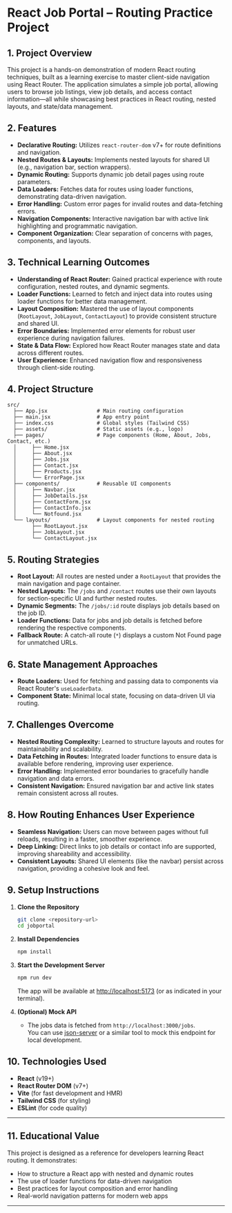 
# React Job Portal – Routing Practice Project

## 1. Project Overview

This project is a hands-on demonstration of modern React routing techniques, built as a learning exercise to master client-side navigation using React Router. The application simulates a simple job portal, allowing users to browse job listings, view job details, and access contact information—all while showcasing best practices in React routing, nested layouts, and state/data management.

## 2. Features

- **Declarative Routing:** Utilizes `react-router-dom` v7+ for route definitions and navigation.
- **Nested Routes & Layouts:** Implements nested layouts for shared UI (e.g., navigation bar, section wrappers).
- **Dynamic Routing:** Supports dynamic job detail pages using route parameters.
- **Data Loaders:** Fetches data for routes using loader functions, demonstrating data-driven navigation.
- **Error Handling:** Custom error pages for invalid routes and data-fetching errors.
- **Navigation Components:** Interactive navigation bar with active link highlighting and programmatic navigation.
- **Component Organization:** Clear separation of concerns with pages, components, and layouts.

## 3. Technical Learning Outcomes

- **Understanding of React Router:** Gained practical experience with route configuration, nested routes, and dynamic segments.
- **Loader Functions:** Learned to fetch and inject data into routes using loader functions for better data management.
- **Layout Composition:** Mastered the use of layout components (`RootLayout`, `JobLayout`, `ContactLayout`) to provide consistent structure and shared UI.
- **Error Boundaries:** Implemented error elements for robust user experience during navigation failures.
- **State & Data Flow:** Explored how React Router manages state and data across different routes.
- **User Experience:** Enhanced navigation flow and responsiveness through client-side routing.

## 4. Project Structure

```
src/
  ├── App.jsx                # Main routing configuration
  ├── main.jsx               # App entry point
  ├── index.css              # Global styles (Tailwind CSS)
  ├── assets/                # Static assets (e.g., logo)
  ├── pages/                 # Page components (Home, About, Jobs, Contact, etc.)
  │     ├── Home.jsx
  │     ├── About.jsx
  │     ├── Jobs.jsx
  │     ├── Contact.jsx
  │     ├── Products.jsx
  │     └── ErrorPage.jsx
  ├── components/            # Reusable UI components
  │     ├── Navbar.jsx
  │     ├── JobDetails.jsx
  │     ├── ContactForm.jsx
  │     ├── ContactInfo.jsx
  │     └── Notfound.jsx
  └── layouts/               # Layout components for nested routing
        ├── RootLayout.jsx
        ├── JobLayout.jsx
        └── ContactLayout.jsx
```

## 5. Routing Strategies

- **Root Layout:** All routes are nested under a `RootLayout` that provides the main navigation and page container.
- **Nested Layouts:** The `/jobs` and `/contact` routes use their own layouts for section-specific UI and further nested routes.
- **Dynamic Segments:** The `/jobs/:id` route displays job details based on the job ID.
- **Loader Functions:** Data for jobs and job details is fetched before rendering the respective components.
- **Fallback Route:** A catch-all route (`*`) displays a custom Not Found page for unmatched URLs.

## 6. State Management Approaches

- **Route Loaders:** Used for fetching and passing data to components via React Router's `useLoaderData`.
- **Component State:** Minimal local state, focusing on data-driven UI via routing.

## 7. Challenges Overcome

- **Nested Routing Complexity:** Learned to structure layouts and routes for maintainability and scalability.
- **Data Fetching in Routes:** Integrated loader functions to ensure data is available before rendering, improving user experience.
- **Error Handling:** Implemented error boundaries to gracefully handle navigation and data errors.
- **Consistent Navigation:** Ensured navigation bar and active link states remain consistent across all routes.

## 8. How Routing Enhances User Experience

- **Seamless Navigation:** Users can move between pages without full reloads, resulting in a faster, smoother experience.
- **Deep Linking:** Direct links to job details or contact info are supported, improving shareability and accessibility.
- **Consistent Layouts:** Shared UI elements (like the navbar) persist across navigation, providing a cohesive look and feel.

## 9. Setup Instructions

1. **Clone the Repository**
   ```sh
   git clone <repository-url>
   cd jobportal
   ```

2. **Install Dependencies**
   ```sh
   npm install
   ```

3. **Start the Development Server**
   ```sh
   npm run dev
   ```
   The app will be available at [http://localhost:5173](http://localhost:5173) (or as indicated in your terminal).

4. **(Optional) Mock API**
   - The jobs data is fetched from `http://localhost:3000/jobs`.  
     You can use [json-server](https://github.com/typicode/json-server) or a similar tool to mock this endpoint for local development.

## 10. Technologies Used

- **React** (v19+)
- **React Router DOM** (v7+)
- **Vite** (for fast development and HMR)
- **Tailwind CSS** (for styling)
- **ESLint** (for code quality)

---

## 11. Educational Value

This project is designed as a reference for developers learning React routing. It demonstrates:
- How to structure a React app with nested and dynamic routes
- The use of loader functions for data-driven navigation
- Best practices for layout composition and error handling
- Real-world navigation patterns for modern web apps

---

